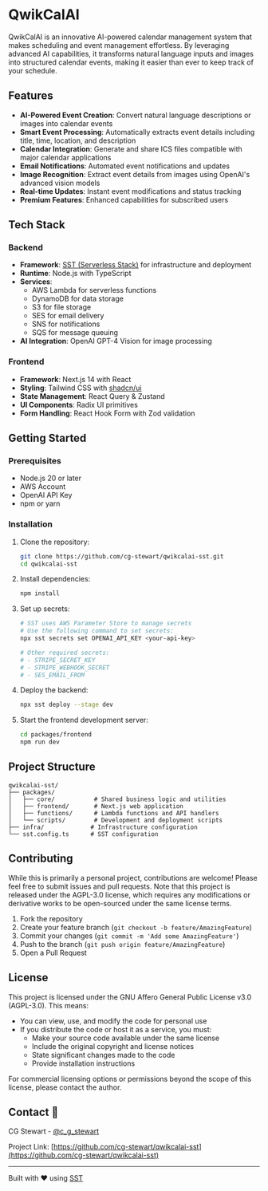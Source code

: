 # QwikCalAI 

QwikCalAI is an innovative AI-powered calendar management system that makes scheduling and event management effortless. By leveraging advanced AI capabilities, it transforms natural language inputs and images into structured calendar events, making it easier than ever to keep track of your schedule.

## Features 

- **AI-Powered Event Creation**: Convert natural language descriptions or images into calendar events
- **Smart Event Processing**: Automatically extracts event details including title, time, location, and description
- **Calendar Integration**: Generate and share ICS files compatible with major calendar applications
- **Email Notifications**: Automated event notifications and updates
- **Image Recognition**: Extract event details from images using OpenAI's advanced vision models
- **Real-time Updates**: Instant event modifications and status tracking
- **Premium Features**: Enhanced capabilities for subscribed users

## Tech Stack 

### Backend
- **Framework**: [SST (Serverless Stack)](https://sst.dev/) for infrastructure and deployment
- **Runtime**: Node.js with TypeScript
- **Services**:
  - AWS Lambda for serverless functions
  - DynamoDB for data storage
  - S3 for file storage
  - SES for email delivery
  - SNS for notifications
  - SQS for message queuing
- **AI Integration**: OpenAI GPT-4 Vision for image processing

### Frontend
- **Framework**: Next.js 14 with React
- **Styling**: Tailwind CSS with [shadcn/ui](https://ui.shadcn.com/)
- **State Management**: React Query & Zustand
- **UI Components**: Radix UI primitives
- **Form Handling**: React Hook Form with Zod validation

## Getting Started 

### Prerequisites
- Node.js 20 or later
- AWS Account
- OpenAI API Key
- npm or yarn

### Installation

1. Clone the repository:
   ```bash
   git clone https://github.com/cg-stewart/qwikcalai-sst.git
   cd qwikcalai-sst
   ```

2. Install dependencies:
   ```bash
   npm install
   ```

3. Set up secrets:
   ```bash
   # SST uses AWS Parameter Store to manage secrets
   # Use the following command to set secrets:
   npx sst secrets set OPENAI_API_KEY <your-api-key>
   
   # Other required secrets:
   # - STRIPE_SECRET_KEY
   # - STRIPE_WEBHOOK_SECRET
   # - SES_EMAIL_FROM
   ```

4. Deploy the backend:
   ```bash
   npx sst deploy --stage dev
   ```

5. Start the frontend development server:
   ```bash
   cd packages/frontend
   npm run dev
   ```

## Project Structure 

```
qwikcalai-sst/
├── packages/
│   ├── core/           # Shared business logic and utilities
│   ├── frontend/       # Next.js web application
│   ├── functions/      # Lambda functions and API handlers
│   └── scripts/        # Development and deployment scripts
├── infra/             # Infrastructure configuration
└── sst.config.ts      # SST configuration
```

## Contributing 

While this is primarily a personal project, contributions are welcome! Please feel free to submit issues and pull requests. Note that this project is released under the AGPL-3.0 license, which requires any modifications or derivative works to be open-sourced under the same license terms.

1. Fork the repository
2. Create your feature branch (`git checkout -b feature/AmazingFeature`)
3. Commit your changes (`git commit -m 'Add some AmazingFeature'`)
4. Push to the branch (`git push origin feature/AmazingFeature`)
5. Open a Pull Request

## License 

This project is licensed under the GNU Affero General Public License v3.0 (AGPL-3.0). This means:

- You can view, use, and modify the code for personal use
- If you distribute the code or host it as a service, you must:
  - Make your source code available under the same license
  - Include the original copyright and license notices
  - State significant changes made to the code
  - Provide installation instructions

For commercial licensing options or permissions beyond the scope of this license, please contact the author.

## Contact 📧

CG Stewart - [@c_g_stewart](https://twitter.com/c_g_stewart)

Project Link: [https://github.com/cg-stewart/qwikcalai-sst](https://github.com/cg-stewart/qwikcalai-sst)

---

Built with ❤️ using [SST](https://sst.dev)
